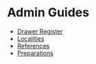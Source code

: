 # Admin Guides

- [Drawer Register](drawer-register.md)
- [Localities](localities.md)
- [References](references.md)
- [Preparations](preparations.md)
